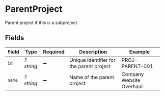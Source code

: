 # ParentProject

Parent project if this is a subproject


## Fields

| Field                                    | Type                                     | Required                                 | Description                              | Example                                  |
| ---------------------------------------- | ---------------------------------------- | ---------------------------------------- | ---------------------------------------- | ---------------------------------------- |
| `id`                                     | *?string*                                | :heavy_minus_sign:                       | Unique identifier for the parent project | PROJ-PARENT-001                          |
| `name`                                   | *?string*                                | :heavy_minus_sign:                       | Name of the parent project               | Company Website Overhaul                 |